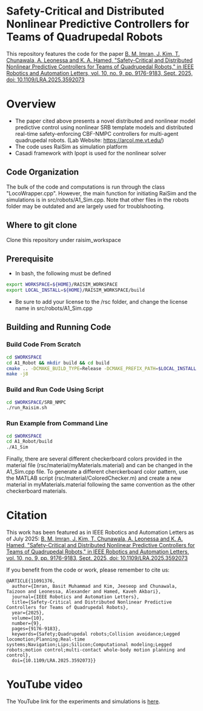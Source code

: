 # Safety-Critical and Distributed Nonlinear Predictive Controllers for Teams of Quadrupedal Robots
This repository features the code for the paper [B. M. Imran, J. Kim, T. Chunawala, A. Leonessa and K. A. Hamed, "Safety-Critical and Distributed Nonlinear Predictive Controllers for Teams of Quadrupedal Robots," in IEEE Robotics and Automation Letters, vol. 10, no. 9, pp. 9176-9183, Sept. 2025, doi: 10.1109/LRA.2025.3592073](https://ieeexplore.ieee.org/document/11091376)

# Overview
- The paper cited above presents a novel distributed and nonlinear model predictive control using nonlinear SRB template models and distributed real-time safety-enforcing CBF-NMPC controllers for multi-agent quadrupedal robots. (Lab Website: https://arcol.me.vt.edu/)
- The code uses RaiSim as simulation platform
- Casadi framework with Ipopt is used for the nonlinear solver

## Code Organization
The bulk of the code and computations is run through the class "LocoWrapper.cpp". However, the main function for initiating RaiSim and the simulations is in src/robots/A1_Sim.cpp. Note that other files in the robots folder may be outdated and are largely used for troublshooting.

## Where to git clone
Clone this repository under raisim_workspace

## Prerequisite
- In bash, the following must be defined
```sh
export WORKSPACE=${HOME}/RAISIM_WORKSPACE
export LOCAL_INSTALL=${HOME}/RAISIM_WORKSPACE/build
```
- Be sure to add your license to the /rsc folder, and change the license name in src/robots/A1_Sim.cpp


## Building and Running Code
### Build Code From Scratch
```sh
cd $WORKSPACE
cd A1_Robot && mkdir build && cd build
cmake .. -DCMAKE_BUILD_TYPE=Release -DCMAKE_PREFIX_PATH=$LOCAL_INSTALL
make -j8
```

### Build and Run Code Using Script
```sh
cd $WORKSPACE/SRB_NMPC
./run_Raisim.sh
```

### Run Example from Command Line
```sh
cd $WORKSPACE
cd A1_Robot/build
./A1_Sim 
```

Finally, there are several different checkerboard colors provided in the material file (rsc/material/myMaterials.material) and can be changed in the A1_Sim.cpp file. To generate a different cherckerboard color pattern, use the MATLAB script (rsc/material/ColoredChecker.m) and create a new material in myMaterials.material following the same convention as the other checkerboard materials.

# Citation
This work has been featured as  in IEEE Robotics and Automation Letters as of July 2025: 
[B. M. Imran, J. Kim, T. Chunawala, A. Leonessa and K. A. Hamed, "Safety-Critical and Distributed Nonlinear Predictive Controllers for Teams of Quadrupedal Robots," in IEEE Robotics and Automation Letters, vol. 10, no. 9, pp. 9176-9183, Sept. 2025, doi: 10.1109/LRA.2025.3592073](https://ieeexplore.ieee.org/document/11091376)


If you benefit from the code or work, please remember to cite us:
```
@ARTICLE{11091376,
  author={Imran, Basit Muhammad and Kim, Jeeseop and Chunawala, Taizoon and Leonessa, Alexander and Hamed, Kaveh Akbari},
  journal={IEEE Robotics and Automation Letters}, 
  title={Safety-Critical and Distributed Nonlinear Predictive Controllers for Teams of Quadrupedal Robots}, 
  year={2025},
  volume={10},
  number={9},
  pages={9176-9183},
  keywords={Safety;Quadrupedal robots;Collision avoidance;Legged locomotion;Planning;Real-time systems;Navigation;Lips;Silicon;Computational modeling;Legged robots;motion control;multi-contact whole-body motion planning and control},
  doi={10.1109/LRA.2025.3592073}}

```

# YouTube video
The YouTube link for the experiments and simulations is [here](https://www.youtube.com/watch?v=N0z3zvkmvW4).
